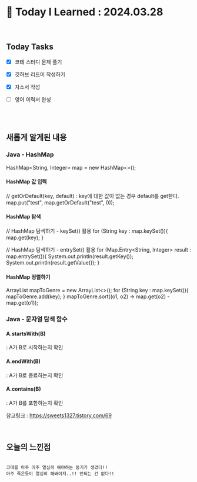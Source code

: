 # 📌 Today I Learned : 2024.03.28

<br>

## Today Tasks

- [x] 코테 스터디 문제 풀기
- [x] 깃허브 리드미 작성하기
- [x] 자소서 작성
- [ ] 영어 이력서 완성



<br>


<br>

## 새롭게 알게된 내용

### Java - HashMap

HashMap<String, Integer> map = new HashMap<>();

#### HashMap 값 입력
// getOrDefault(key, default) : key에 대한 값이 없는 경우 default를 get한다.
map.put("test", map.getOrDefault("test", 0));

#### HashMap 탐색
// HashMap 탐색하기 - keySet() 활용
for (String key : map.keySet()){
    map.get(key);
}

// HashMap 탐색하기 - entrySet() 활용
for (Map.Entry<String, Integer> result : map.entrySet()){
    System.out.println(result.getKey());
    System.out.println(result.getValue());
}

#### HashMap 정렬하기
ArrayList<String> mapToGenre = new ArrayList<>();
for (String key : map.keySet()){
    mapToGenre.add(key);
}
mapToGenre.sort((o1, o2) -> map.get(o2) - map.get(o1));


### Java - 문자열 탐색 함수

#### A.startsWith(B)
: A가 B로 시작하는지 확인

#### A.endWith(B)
: A가 B로 종료하는지 확인

#### A.contains(B)
: A가 B를 포함하는지 확인

참고링크 : https://sweets1327.tistory.com/69

<br>

## 오늘의 느낀점
```

코테를 아주 아주 열심히 해야하는 동기가 생겼다!!
아주 죽은듯이 열심히 해봐야지..!! 안되는 건 없다!!


```
